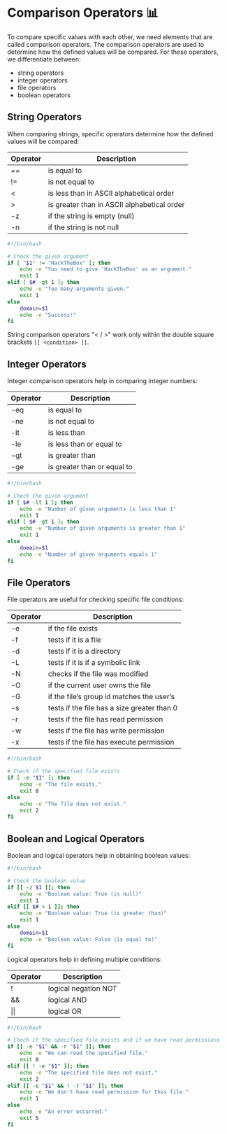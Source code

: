 # Comparison Operators 📊

To compare specific values with each other, we need elements that are called comparison operators. The comparison operators are used to determine how the defined values will be compared. For these operators, we differentiate between:

- string operators
- integer operators
- file operators
- boolean operators

## String Operators

When comparing strings, specific operators determine how the defined values will be compared:

| Operator | Description                                 |
| -------- | ------------------------------------------- |
| ==       | is equal to                                 |
| !=       | is not equal to                             |
| <        | is less than in ASCII alphabetical order    |
| >        | is greater than in ASCII alphabetical order |
| -z       | if the string is empty (null)               |
| -n       | if the string is not null                   |

```bash
#!/bin/bash

# Check the given argument
if [ "$1" != "HackTheBox" ]; then
    echo -e "You need to give 'HackTheBox' as an argument."
    exit 1
elif [ $# -gt 1 ]; then
    echo -e "Too many arguments given."
    exit 1
else
    domain=$1
    echo -e "Success!"
fi
```

String comparison operators "< / >" work only within the double square brackets `[[ <condition> ]]`.

## Integer Operators

Integer comparison operators help in comparing integer numbers:

| Operator | Description                 |
| -------- | --------------------------- |
| -eq      | is equal to                 |
| -ne      | is not equal to             |
| -lt      | is less than                |
| -le      | is less than or equal to    |
| -gt      | is greater than             |
| -ge      | is greater than or equal to |

```bash
#!/bin/bash

# Check the given argument
if [ $# -lt 1 ]; then
    echo -e "Number of given arguments is less than 1"
    exit 1
elif [ $# -gt 1 ]; then
    echo -e "Number of given arguments is greater than 1"
    exit 1
else
    domain=$1
    echo -e "Number of given arguments equals 1"
fi
```

## File Operators

File operators are useful for checking specific file conditions:

| Operator | Description                                 |
| -------- | ------------------------------------------- |
| -e       | if the file exists                          |
| -f       | tests if it is a file                       |
| -d       | tests if it is a directory                  |
| -L       | tests if it is if a symbolic link           |
| -N       | checks if the file was modified             |
| -O       | if the current user owns the file           |
| -G       | if the file’s group id matches the user’s   |
| -s       | tests if the file has a size greater than 0 |
| -r       | tests if the file has read permission       |
| -w       | tests if the file has write permission      |
| -x       | tests if the file has execute permission    |

```bash
#!/bin/bash

# Check if the specified file exists
if [ -e "$1" ]; then
    echo -e "The file exists."
    exit 0
else
    echo -e "The file does not exist."
    exit 2
fi
```

## Boolean and Logical Operators

Boolean and logical operators help in obtaining boolean values:

```bash
#!/bin/bash

# Check the boolean value
if [[ -z $1 ]]; then
    echo -e "Boolean value: True (is null)"
    exit 1
elif [[ $# > 1 ]]; then
    echo -e "Boolean value: True (is greater than)"
    exit 1
else
    domain=$1
    echo -e "Boolean value: False (is equal to)"
fi
```

Logical operators help in defining multiple conditions:

| Operator | Description          |
| -------- | -------------------- |
| !        | logical negation NOT |
| &&       | logical AND          |
| \|\|     | logical OR           |

```bash
#!/bin/bash

# Check if the specified file exists and if we have read permissions
if [[ -e "$1" && -r "$1" ]]; then
    echo -e "We can read the specified file."
    exit 0
elif [[ ! -e "$1" ]]; then
    echo -e "The specified file does not exist."
    exit 2
elif [[ -e "$1" && ! -r "$1" ]]; then
    echo -e "We don't have read permission for this file."
    exit 1
else
    echo -e "An error occurred."
    exit 5
fi
```
